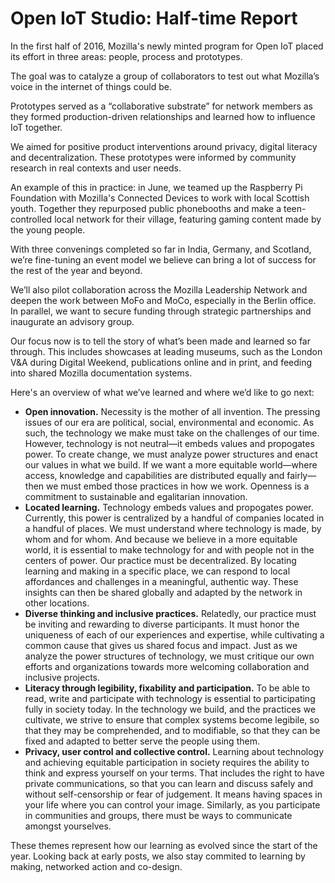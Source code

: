 # Open IoT Studio: Half-time Report

In the first half of 2016, Mozilla's newly minted program for Open IoT placed its effort in three areas: people, process and prototypes.

The goal was to catalyze a group of collaborators to test out what Mozilla’s voice in the internet of things could be.

Prototypes served as a “collaborative substrate” for network members as they formed production-driven relationships and learned how to influence IoT together. 

We aimed for positive product interventions around privacy, digital literacy and decentralization. These prototypes were informed by community research in real contexts and user needs. 

An example of this in practice: in June, we teamed up the Raspberry Pi Foundation with Mozilla's Connected Devices to work with local Scottish youth. Together they repurposed public phonebooths and make a teen-controlled local network for their village, featuring gaming content made by the young people. 

With three convenings completed so far in India, Germany, and Scotland, we’re fine-tuning an event model we believe can bring a lot of success for the rest of the year and beyond.

We’ll also pilot collaboration across the Mozilla Leadership Network and deepen the work between MoFo and MoCo, especially in the Berlin office. In parallel, we want to secure funding through strategic partnerships and inaugurate an advisory group. 

Our focus now is to tell the story of what’s been made and learned so far through. This includes showcases at leading museums, such as the London V&A during Digital Weekend, publications online and in print, and feeding into shared Mozilla documentation systems. 

Here's an overview of what we’ve learned and where we’d like to go next: 

* **Open innovation.** Necessity is the mother of all invention. The pressing issues of our era are political, social, environmental and economic. As such, the technology we make must take on the challenges of our time. However, technology is not neutral—it embeds values and propogates power. To create change, we must analyze power structures and enact our values in what we build. If we want a more equitable world—where access, knowledge and capabilities are distributed equally and fairly—then we must embed those practices in how we work. Openness is a commitment to sustainable and egalitarian innovation.   
* **Located learning.** Technology embeds values and propogates power. Currently, this power is centralized by a handful of companies located in a handful of places. We  must understand where technology is made, by whom and for whom. And because we believe in a more equitable world, it is essential to make technology for and with people not in the centers of power. Our practice must be decentralized. By locating learning and making in a specific place, we can respond to local affordances and challenges in a meaningful, authentic way. These insights can then be shared globally and adapted by the network in other locations.
* **Diverse thinking and inclusive practices.** Relatedly, our practice must be inviting and rewarding to diverse participants. It must honor the uniqueness of each of our experiences and expertise, while cultivating a common cause that gives us shared focus and impact. Just as we analyze the power structures of technology, we must critique our own efforts and organizations towards more welcoming collaboration and inclusive projects.   
* **Literacy through legibility, fixability and participation.** To be able to read, write and participate with technology is essential to participating fully in society today. In the technology we build, and the practices we cultivate, we strive to ensure that complex systems become legibile, so that they may be comprehended, and to modifiable, so that they can be fixed and adapted to better serve the people using them.  
* **Privacy, user control and collective control.** Learning about technology and achieving equitable participation in society requires the ability to think and express yourself on your terms. That includes the right to have private communications, so that you can learn and discuss safely and without self-censorship or fear of judgement. It means having spaces in your life where you can control your image. Similarly, as you participate in communities and groups, there must be ways to communicate amongst yourselves. 

These themes represent how our learning as evolved since the start of the year. Looking back at early posts, we also stay commited to learning by making, networked action and co-design.  





